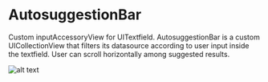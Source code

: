 # AutosuggestionBar

Custom inputAccessoryView for UITextfield.
AutosuggestionBar is a custom UICollectionView that filters its datasource according to user input inside the textfield.
User can scroll horizontally among suggested results.


![alt text](www.ilkerbaltaci.com/screenshots/autosuggest.jpg)
